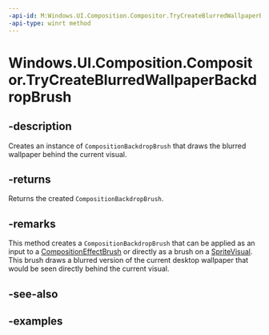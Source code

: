 ```yaml
---
-api-id: M:Windows.UI.Composition.Compositor.TryCreateBlurredWallpaperBackdropBrush
-api-type: winrt method
---
```


# Windows.UI.Composition.Compositor.TryCreateBlurredWallpaperBackdropBrush

<!--
public Windows.UI.Composition.CompositionBackdropBrush TryCreateBlurredWallpaperBackdropBrush ();
-->


## -description

Creates an instance of `CompositionBackdropBrush` that draws the blurred wallpaper behind the current visual.

## -returns

Returns the created `CompositionBackdropBrush`.

## -remarks

This method creates a `CompositionBackdropBrush` that can be applied as an input to a [CompositionEffectBrush](compositioneffectbrush.md) or directly as a brush on a [SpriteVisual](spritevisual.md). This brush draws a blurred version of the current desktop wallpaper that would be seen directly behind the current visual.

## -see-also

## -examples


